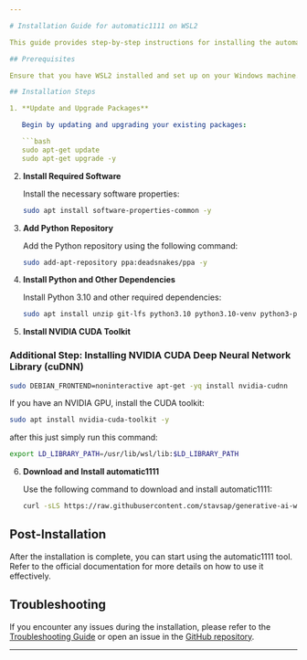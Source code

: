 ```yaml
---

# Installation Guide for automatic1111 on WSL2

This guide provides step-by-step instructions for installing the automatic1111 tool on Windows Subsystem for Linux 2 (WSL2).

## Prerequisites

Ensure that you have WSL2 installed and set up on your Windows machine. You can follow the official [Microsoft guide](https://docs.microsoft.com/en-us/windows/wsl/install) for setting up WSL2.

## Installation Steps

1. **Update and Upgrade Packages**

   Begin by updating and upgrading your existing packages:

   ```bash
   sudo apt-get update
   sudo apt-get upgrade -y
   ```

2. **Install Required Software**

   Install the necessary software properties:

   ```bash
   sudo apt install software-properties-common -y
   ```

3. **Add Python Repository**

   Add the Python repository using the following command:

   ```bash
   sudo add-apt-repository ppa:deadsnakes/ppa -y
   ```

4. **Install Python and Other Dependencies**

   Install Python 3.10 and other required dependencies:

   ```bash
   sudo apt install unzip git-lfs python3.10 python3.10-venv python3-pip git python3.10-tk ffmpeg libsm6 libxext6 libgl1 wget libcairo2-dev -y
   ```

5. **Install NVIDIA CUDA Toolkit**

### Additional Step: Installing NVIDIA CUDA Deep Neural Network Library (cuDNN)

```bash
sudo DEBIAN_FRONTEND=noninteractive apt-get -yq install nvidia-cudnn
```

   If you have an NVIDIA GPU, install the CUDA toolkit:

   ```bash
   sudo apt install nvidia-cuda-toolkit -y
   ```

   after this just simply run this command:
   ```bash 
   export LD_LIBRARY_PATH=/usr/lib/wsl/lib:$LD_LIBRARY_PATH
   ```

6. **Download and Install automatic1111**

   Use the following command to download and install automatic1111:

   ```bash
   curl -sLS https://raw.githubusercontent.com/stavsap/generative-ai-wsl2/main/text-gen-webui/install.sh | bash -i
   ```

## Post-Installation

After the installation is complete, you can start using the automatic1111 tool. Refer to the official documentation for more details on how to use it effectively.

## Troubleshooting

If you encounter any issues during the installation, please refer to the [Troubleshooting Guide](#) or open an issue in the [GitHub repository](https://github.com/your-repo/automatic1111).

---
```

